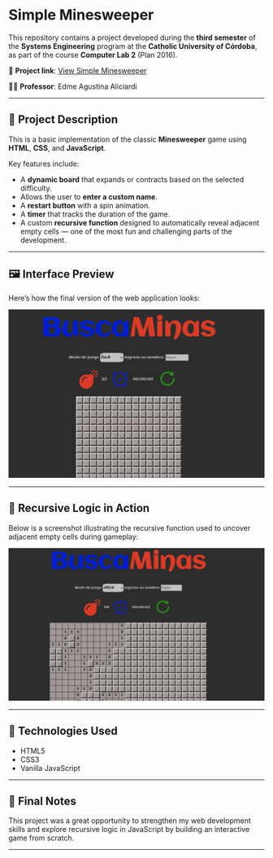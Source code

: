 # Simple Minesweeper

This repository contains a project developed during the **third semester** of the **Systems Engineering** program at the **Catholic University of Córdoba**, as part of the course **Computer Lab 2** (Plan 2016).

🔗 **Project link**: [View Simple Minesweeper](https://ucc-labcompu2-historico.github.io/proyecto2023-perez-velasquez/)

👩‍🏫 **Professor**: Edme Agustina Aliciardi

---

## 🧠 Project Description

This is a basic implementation of the classic **Minesweeper** game using **HTML**, **CSS**, and **JavaScript**.

Key features include:

- A **dynamic board** that expands or contracts based on the selected difficulty.
- Allows the user to **enter a custom name**.
- A **restart button** with a spin animation.
- A **timer** that tracks the duration of the game.
- A custom **recursive function** designed to automatically reveal adjacent empty cells — one of the most fun and challenging parts of the development.

---

## 🖼️ Interface Preview

Here’s how the final version of the web application looks:

![Final View](./Imagenes/VistaFinal.png)

---

## 🔁 Recursive Logic in Action

Below is a screenshot illustrating the recursive function used to uncover adjacent empty cells during gameplay:

![Recursive Function](./Imagenes/FuncionRecursiva.png)

---

## 📁 Technologies Used

- HTML5  
- CSS3  
- Vanilla JavaScript

---

## 💬 Final Notes

This project was a great opportunity to strengthen my web development skills and explore recursive logic in JavaScript by building an interactive game from scratch.

---
